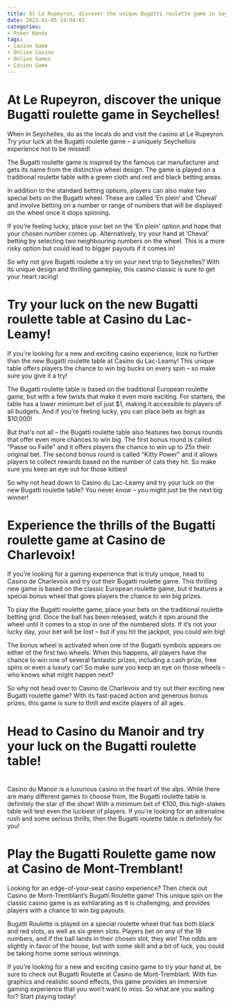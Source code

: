 ```yaml
---
title: At Le Rupeyron, discover the unique Bugatti roulette game in Seychelles!
date: 2023-01-05 14:04:02
categories:
- Poker Hands
tags:
- Casino Game
- Online Casino
- Online Games
- Casino Game
---
```



#  At Le Rupeyron, discover the unique Bugatti roulette game in Seychelles!

When in Seychelles, do as the locals do and visit the casino at Le Rupeyron. Try your luck at the Bugatti roulette game – a uniquely Seychellois experience not to be missed!

The Bugatti roulette game is inspired by the famous car manufacturer and gets its name from the distinctive wheel design. The game is played on a traditional roulette table with a green cloth and red and black betting areas.

In addition to the standard betting options, players can also make two special bets on the Bugatti wheel. These are called ‘En plein’ and ‘Cheval’ and involve betting on a number or range of numbers that will be displayed on the wheel once it stops spinning.

If you’re feeling lucky, place your bet on the ‘En plein’ option and hope that your chosen number comes up. Alternatively, try your hand at ‘Cheval’ betting by selecting two neighbouring numbers on the wheel. This is a more risky option but could lead to bigger payouts if it comes in!

So why not give Bugatti roulette a try on your next trip to Seychelles? With its unique design and thrilling gameplay, this casino classic is sure to get your heart racing!

#  Try your luck on the new Bugatti roulette table at Casino du Lac-Leamy!

If you're looking for a new and exciting casino experience, look no further than the new Bugatti roulette table at Casino du Lac-Leamy! This unique table offers players the chance to win big bucks on every spin – so make sure you give it a try!

The Bugatti roulette table is based on the traditional European roulette game, but with a few twists that make it even more exciting. For starters, the table has a lower minimum bet of just $1, making it accessible to players of all budgets. And if you're feeling lucky, you can place bets as high as $10,000!

But that's not all – the Bugatti roulette table also features two bonus rounds that offer even more chances to win big. The first bonus round is called "Passe ou Faille" and it offers players the chance to win up to 25x their original bet. The second bonus round is called "Kitty Power" and it allows players to collect rewards based on the number of cats they hit. So make sure you keep an eye out for those kitties!

So why not head down to Casino du Lac-Leamy and try your luck on the new Bugatti roulette table? You never know – you might just be the next big winner!

#  Experience the thrills of the Bugatti roulette game at Casino de Charlevoix!

If you’re looking for a gaming experience that is truly unique, head to Casino de Charlevoix and try out their Bugatti roulette game. This thrilling new game is based on the classic European roulette game, but it features a special bonus wheel that gives players the chance to win big prizes.

To play the Bugatti roulette game, place your bets on the traditional roulette betting grid. Once the ball has been released, watch it spin around the wheel until it comes to a stop in one of the numbered slots. If it’s not your lucky day, your bet will be lost – but if you hit the jackpot, you could win big!

The bonus wheel is activated when one of the Bugatti symbols appears on either of the first two wheels. When this happens, all players have the chance to win one of several fantastic prizes, including a cash prize, free spins or even a luxury car! So make sure you keep an eye on those wheels – who knows what might happen next?

So why not head over to Casino de Charlevoix and try out their exciting new Bugatti roulette game? With its fast-paced action and generous bonus prizes, this game is sure to thrill and excite players of all ages.

#  Head to Casino du Manoir and try your luck on the Bugatti roulette table!

#

Casino du Manoir is a luxurious casino in the heart of the alps. While there are many different games to choose from, the Bugatti roulette table is definitely the star of the show! With a minimum bet of €100, this high-stakes table will test even the luckiest of players. If you're looking for an adrenaline rush and some serious thrills, then the Bugatti roulette table is definitely for you!

#  Play the Bugatti Roulette game now at Casino de Mont-Tremblant!

Looking for an edge-of-your-seat casino experience? Then check out Casino de Mont-Tremblant’s Bugatti Roulette game! This unique spin on the classic casino game is as exhilarating as it is challenging, and provides players with a chance to win big payouts.

Bugatti Roulette is played on a special roulette wheel that has both black and red slots, as well as six green slots. Players bet on any of the 18 numbers, and if the ball lands in their chosen slot, they win! The odds are slightly in favor of the house, but with some skill and a bit of luck, you could be taking home some serious winnings.

If you’re looking for a new and exciting casino game to try your hand at, be sure to check out Bugatti Roulette at Casino de Mont-Tremblant. With fun graphics and realistic sound effects, this game provides an immersive gaming experience that you won’t want to miss. So what are you waiting for? Start playing today!